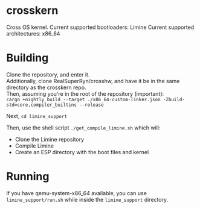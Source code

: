 # crosskern
Cross OS kernel.
Current supported bootloaders: Limine
Current supported architectures: x86_64

# Building
Clone the repository, and enter it.  
Additionally, clone RealSuperRyn/crosshw, and have it be in the same directory as the crosskern repo.  
Then, assuming you're in the root of the repository (important):  
`cargo +nightly build --target ./x86_64-custom-linker.json -Zbuild-std=core,compiler_builtins --release`  
  
Next, `cd limine_support`  
  
Then, use the shell script `./get_compile_limine.sh` which will:  
- Clone the Limine repository 
- Compile Limine
- Create an ESP directory with the boot files and kernel
# Running
If you have qemu-system-x86_64 available, you can use `limine_support/run.sh` while inside the `limine_support` directory.
